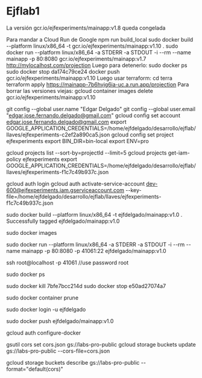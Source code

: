 # Ejflab1

La versión gcr.io/ejfexperiments/mainapp:v1.8 queda congelada

Para mandar a Cloud Run de Google
npm run build_local
sudo docker build --platform linux/x86_64 -t gcr.io/ejfexperiments/mainapp:v1.10 .
    sudo docker run --platform linux/x86_64 -a STDERR -a STDOUT -i --rm --name mainapp -p 80:8080 gcr.io/ejfexperiments/mainapp:v1.7
    http://mylocalhost.com/projection
    Luego para detenerlo:
    sudo docker ps
    sudo docker stop da174c79ce24
docker push gcr.io/ejfexperiments/mainapp:v1.10
Luego usar terraform:
cd terra
terraform apply
https://mainapp-7b6hvjg6ia-uc.a.run.app/projection
Para borrar las versiones viejas:
gcloud container images delete gcr.io/ejfexperiments/mainapp:v1.10

git config --global user.name "Edgar Delgado"
git config --global user.email "edgar.jose.fernando.delgado@gmail.com"
gcloud config set account edgar.jose.fernando.delgado@gmail.com
export GOOGLE_APPLICATION_CREDENTIALS=/home/ejfdelgado/desarrollo/ejflab/llaves/ejfexperiments-c2ef2a890ca5.json
gcloud config set project ejfexperiments
export BIN_DIR=bin-local
export ENV=pro

gcloud projects list --sort-by=projectId --limit=5
gcloud projects get-iam-policy ejfexperiments
export GOOGLE_APPLICATION_CREDENTIALS=/home/ejfdelgado/desarrollo/ejflab/llaves/ejfexperiments-f1c7c49b937c.json

gcloud auth login
gcloud auth activate-service-account dev-600@ejfexperiments.iam.gserviceaccount.com --key-file=/home/ejfdelgado/desarrollo/ejflab/llaves/ejfexperiments-f1c7c49b937c.json

sudo docker build --platform linux/x86_64 -t ejfdelgado/mainapp:v1.0 .
Successfully tagged ejfdelgado/mainapp:v1.0

sudo docker images

sudo docker run --platform linux/x86_64 -a STDERR -a STDOUT -i --rm --name mainapp -p 80:8080 -p 41061:22 ejfdelgado/mainapp:v1.0

ssh root@localhost -p 41061
//use password root

sudo docker ps

sudo docker kill 7bfe7bcc214d
sudo docker stop e50ad27074a7

sudo docker container prune 

sudo docker login -u ejfdelgado 

sudo docker push ejfdelgado/mainapp:v1.0

gcloud auth configure-docker

gsutil cors set cors.json gs://labs-pro-public
gcloud storage buckets update gs://labs-pro-public --cors-file=cors.json

gcloud storage buckets describe gs://labs-pro-public --format="default(cors)"